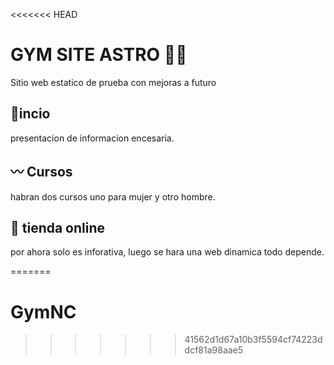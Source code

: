 <<<<<<< HEAD
# GYM SITE ASTRO 💪🏼

Sitio web estatico de prueba con mejoras a futuro

## 🏡incio

presentacion de informacion encesaria.

## 〰 Cursos
habran dos cursos uno para mujer y otro hombre. 

## 🛒 tienda online
por ahora solo es inforativa, luego se hara una web dinamica todo depende. 

=======
# GymNC
>>>>>>> 41562d1d67a10b3f5594cf74223ddcf81a98aae5
